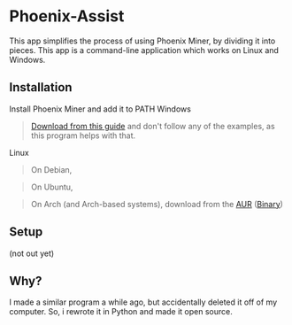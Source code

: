# Phoenix-Assist
 This app simplifies the process of using Phoenix Miner, by dividing it into pieces. This app is a command-line application which works on Linux and Windows.
 
 ## Installation
 
 Install Phoenix Miner and add it to PATH
 Windows
 > [Download from this guide](https://phoenixminer.org/download/latest/) and don't follow any of the examples, as this program helps with that.
 
 Linux 
 > On Debian, 
 
 > On Ubuntu, 
 
 > On Arch (and Arch-based systems), download from the [AUR](https://aur.archlinux.org/packages/phoenixminer/) ([Binary](https://aur.archlinux.org/packages/phoenixminer-bin/))
 ## Setup
 
 (not out yet)

 ## Why?
 I made a similar program a while ago, but accidentally deleted it off of my computer. So, i rewrote it in Python and made it open source.
